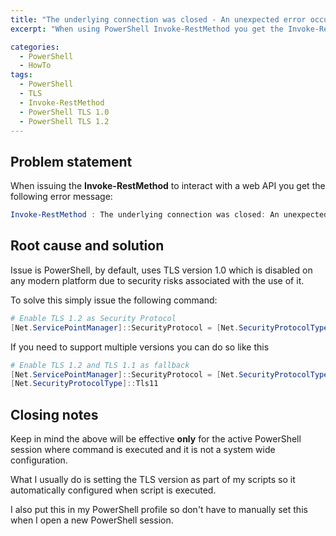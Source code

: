 ```yaml
---
title: "The underlying connection was closed - An unexpected error occurred"
excerpt: "When using PowerShell Invoke-RestMethod you get the Invoke-RestMethod : The underlying connection was closed: An unexpected error occurred Error message"

categories:
  - PowerShell
  - HowTo
tags:
  - PowerShell
  - TLS
  - Invoke-RestMethod
  - PowerShell TLS 1.0
  - PowerShell TLS 1.2
---
```


## Problem statement

When issuing the **Invoke-RestMethod** to interact with a web API you get the following error message:

```powershell
Invoke-RestMethod : The underlying connection was closed: An unexpected error occurred on a send
```

## Root cause and solution

Issue is PowerShell, by default, uses TLS version 1.0 which is disabled on any modern platform due to security risks associated with the use of it. 

To solve this simply issue the following command: 

```powershell
# Enable TLS 1.2 as Security Protocol
[Net.ServicePointManager]::SecurityProtocol = [Net.SecurityProtocolType]::Tls12
```

If you need to support multiple versions you can do so like this

```powershell
# Enable TLS 1.2 and TLS 1.1 as fallback
[Net.ServicePointManager]::SecurityProtocol = [Net.SecurityProtocolType]::Tls12,
[Net.SecurityProtocolType]::Tls11
```

## Closing notes

Keep in mind the above will be effective **only** for the active PowerShell session where command is executed and it is not a system wide configuration.

What I usually do is setting the TLS version as part of my scripts so it automatically configured when script is executed.

I also put this in my PowerShell profile so don't have to manually set this when I open a new PowerShell session.
